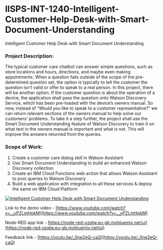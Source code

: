 # llSPS-INT-1240-Intelligent-Customer-Help-Desk-with-Smart-Document-Understanding
Intelligent Customer Help Desk with Smart Document Understanding

### Project Description:
The typical customer care chatbot can answer simple questions, such as store locations and hours, directions, and maybe even making appointments. When a question falls outside of the scope of the pre-determined question set, the option is typically to tell the customer the question isn’t valid or offer to speak to a real person. In this project, there will be another option. If the customer question is about the operation of a device, the application shall pass the question onto Watson Discovery Service, which has been pre-loaded with the device’s owners manual. So now, instead of “Would you like to speak to a customer representative?” we can return relevant sections of the owners manual to help solve our customers’ problems. To take it a step further, the project shall use the Smart Document Understanding feature of Watson Discovery to train it on what text in the owners manual is important and what is not. This will improve the answers returned from the queries.

### Scope of Work:
1. Create a customer care dialog skill in Watson Assistant
2. Use Smart Document Understanding to build an enhanced Watson Discovery collection
3. Create an IBM Cloud Functions web action that allows Watson Assistant to post queries to Watson Discovery
4. Build a web application with integration to all these services & deploy the same on IBM Cloud Platform


[![Intelligent Customer Help Desk with Smart Document Understanding](https://img.youtube.com/vi/__yPZLmHpkM/0.jpg)](https://www.youtube.com/watch?v=__yPZLmHpkM "Intelligent Customer Help Desk with Smart Document Understanding")

Link to the demo video -
[https://www.youtube.com/watch?v=__yPZLmHpkM](https://www.youtube.com/watch?v=__yPZLmHpkM)

Node-RED app link - 
[https://node-red-ozqlw.eu-gb.mybluemix.net/ui](https://node-red-ozqlw.eu-gb.mybluemix.net/ui)

Feedback link - 
[https://youtu.be/_0ne2eQ-caQ](https://youtu.be/_0ne2eQ-caQ)
